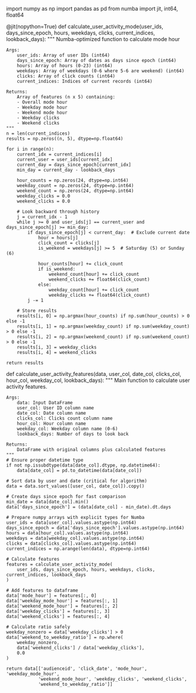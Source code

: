 import numpy as np
import pandas as pd
from numba import jit, int64, float64

@jit(nopython=True)
def calculate_user_activity_mode(user_ids, days_since_epoch, hours, weekdays, clicks, current_indices, lookback_days):
    """
    Numba-optimized function to calculate mode hour
    
    Args:
        user_ids: Array of user IDs (int64)
        days_since_epoch: Array of dates as days since epoch (int64)
        hours: Array of hours (0-23) (int64)
        weekdays: Array of weekdays (0-6 where 5-6 are weekend) (int64)
        clicks: Array of click counts (int64)
        current_indices: Indices of current records (int64)
        
    Returns:
        Array of features (n x 5) containing:
        - Overall mode hour
        - Weekday mode hour
        - Weekend mode hour
        - Weekday clicks
        - Weekend clicks
    """
    n = len(current_indices)
    results = np.zeros((n, 5), dtype=np.float64)
    
    for i in range(n):
        current_idx = current_indices[i]
        current_user = user_ids[current_idx]
        current_day = days_since_epoch[current_idx]
        min_day = current_day - lookback_days
        
        hour_counts = np.zeros(24, dtype=np.int64)
        weekday_count = np.zeros(24, dtype=np.int64)
        weekend_count = np.zeros(24, dtype=np.int64)
        weekday_clicks = 0.0
        weekend_clicks = 0.0
        
        # Look backward through history
        j = current_idx - 1
        while j >= 0 and user_ids[j] == current_user and days_since_epoch[j] >= min_day:
            if days_since_epoch[j] < current_day:  # Exclude current date
                hour = hours[j]
                click_count = clicks[j]
                is_weekend = weekdays[j] >= 5  # Saturday (5) or Sunday (6)
                
                hour_counts[hour] += click_count
                if is_weekend:
                    weekend_count[hour] += click_count
                    weekend_clicks += float64(click_count)
                else:
                    weekday_count[hour] += click_count
                    weekday_clicks += float64(click_count)
            j -= 1
            
        # Store results
        results[i, 0] = np.argmax(hour_counts) if np.sum(hour_counts) > 0 else -1
        results[i, 1] = np.argmax(weekday_count) if np.sum(weekday_count) > 0 else -1
        results[i, 2] = np.argmax(weekend_count) if np.sum(weekend_count) > 0 else -1
        results[i, 3] = weekday_clicks
        results[i, 4] = weekend_clicks
    
    return results

def calculate_user_activity_features(data, user_col, date_col, clicks_col, hour_col, weekday_col, lookback_days):
    """
    Main function to calculate user activity features.
    
    Args:
        data: Input DataFrame
        user_col: User ID column name
        date_col: Date column name
        clicks_col: Clicks count column name
        hour_col: Hour column name
        weekday_col: Weekday column name (0-6)
        lookback_days: Number of days to look back
        
    Returns:
        DataFrame with original columns plus calculated features
    """
    # Ensure proper datetime type
    if not np.issubdtype(data[date_col].dtype, np.datetime64):
        data[date_col] = pd.to_datetime(data[date_col])
    
    # Sort data by user and date (critical for algorithm)
    data = data.sort_values([user_col, date_col]).copy()
    
    # Create days since epoch for fast comparison
    min_date = data[date_col].min()
    data['days_since_epoch'] = (data[date_col] - min_date).dt.days
    
    # Prepare numpy arrays with explicit types for Numba
    user_ids = data[user_col].values.astype(np.int64)
    days_since_epoch = data['days_since_epoch'].values.astype(np.int64)
    hours = data[hour_col].values.astype(np.int64)
    weekdays = data[weekday_col].values.astype(np.int64)
    clicks = data[clicks_col].values.astype(np.int64)
    current_indices = np.arange(len(data), dtype=np.int64)
    
    # Calculate features
    features = calculate_user_activity_mode(
        user_ids, days_since_epoch, hours, weekdays, clicks, current_indices, lookback_days
    )
    
    # Add features to dataframe
    data['mode_hour'] = features[:, 0]
    data['weekday_mode_hour'] = features[:, 1]
    data['weekend_mode_hour'] = features[:, 2]
    data['weekday_clicks'] = features[:, 3]
    data['weekend_clicks'] = features[:, 4]
    
    # Calculate ratio safely
    weekday_nonzero = data['weekday_clicks'] > 0
    data['weekend_to_weekday_ratio'] = np.where(
        weekday_nonzero,
        data['weekend_clicks'] / data['weekday_clicks'],
        0.0
    )
    
    return data[['audienceid', 'click_date', 'mode_hour', 'weekday_mode_hour', 
                'weekend_mode_hour', 'weekday_clicks', 'weekend_clicks', 
                'weekend_to_weekday_ratio']]
